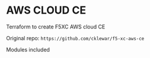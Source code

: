 # AWS CLOUD CE

Terraform to create F5XC AWS cloud CE

Original repo: `https://github.com/cklewar/f5-xc-aws-ce`

Modules included

